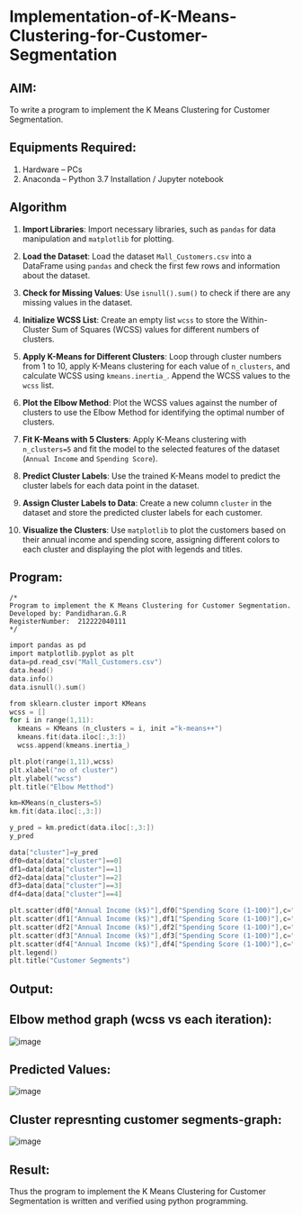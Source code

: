 # Implementation-of-K-Means-Clustering-for-Customer-Segmentation

## AIM:
To write a program to implement the K Means Clustering for Customer Segmentation.

## Equipments Required:
1. Hardware – PCs
2. Anaconda – Python 3.7 Installation / Jupyter notebook

## Algorithm
1. **Import Libraries**: Import necessary libraries, such as `pandas` for data manipulation and `matplotlib` for plotting.

2. **Load the Dataset**: Load the dataset `Mall_Customers.csv` into a DataFrame using `pandas` and check the first few rows and information about the dataset.

3. **Check for Missing Values**: Use `isnull().sum()` to check if there are any missing values in the dataset.

4. **Initialize WCSS List**: Create an empty list `wcss` to store the Within-Cluster Sum of Squares (WCSS) values for different numbers of clusters.

5. **Apply K-Means for Different Clusters**: Loop through cluster numbers from 1 to 10, apply K-Means clustering for each value of `n_clusters`, and calculate WCSS using `kmeans.inertia_`. Append the WCSS values to the `wcss` list.

6. **Plot the Elbow Method**: Plot the WCSS values against the number of clusters to use the Elbow Method for identifying the optimal number of clusters.

7. **Fit K-Means with 5 Clusters**: Apply K-Means clustering with `n_clusters=5` and fit the model to the selected features of the dataset (`Annual Income` and `Spending Score`).

8. **Predict Cluster Labels**: Use the trained K-Means model to predict the cluster labels for each data point in the dataset.

9. **Assign Cluster Labels to Data**: Create a new column `cluster` in the dataset and store the predicted cluster labels for each customer.

10. **Visualize the Clusters**: Use `matplotlib` to plot the customers based on their annual income and spending score, assigning different colors to each cluster and displaying the plot with legends and titles.

## Program:
```
/*
Program to implement the K Means Clustering for Customer Segmentation.
Developed by: Pandidharan.G.R
RegisterNumber:  212222040111
*/
```
```c
import pandas as pd
import matplotlib.pyplot as plt
data=pd.read_csv("Mall_Customers.csv")
data.head()
data.info()
data.isnull().sum()

from sklearn.cluster import KMeans
wcss = []
for i in range(1,11):
  kmeans = KMeans (n_clusters = i, init ="k-means++")
  kmeans.fit(data.iloc[:,3:])
  wcss.append(kmeans.inertia_)

plt.plot(range(1,11),wcss)
plt.xlabel("no of cluster")
plt.ylabel("wcss")
plt.title("Elbow Metthod")

km=KMeans(n_clusters=5)
km.fit(data.iloc[:,3:])

y_pred = km.predict(data.iloc[:,3:])
y_pred

data["cluster"]=y_pred
df0=data[data["cluster"]==0]
df1=data[data["cluster"]==1]
df2=data[data["cluster"]==2]
df3=data[data["cluster"]==3]
df4=data[data["cluster"]==4]

plt.scatter(df0["Annual Income (k$)"],df0["Spending Score (1-100)"],c="red",label="cluster0")
plt.scatter(df1["Annual Income (k$)"],df1["Spending Score (1-100)"],c="pink",label="cluster1")
plt.scatter(df2["Annual Income (k$)"],df2["Spending Score (1-100)"],c="green",label="cluster2")
plt.scatter(df3["Annual Income (k$)"],df3["Spending Score (1-100)"],c="blue",label="cluster3")
plt.scatter(df4["Annual Income (k$)"],df4["Spending Score (1-100)"],c="black",label="cluster4")
plt.legend()
plt.title("Customer Segments")

```

## Output:

## Elbow method graph (wcss vs each iteration):
![image](https://github.com/user-attachments/assets/90b9d9ca-6cfc-42d1-83ac-625b8a5a83c7)

## Predicted Values:
![image](https://github.com/user-attachments/assets/43c8d1c6-c3f8-4c13-8eac-1db5b19097e7)

## Cluster represnting customer segments-graph:

![image](https://github.com/user-attachments/assets/9e96f7ef-a3c4-4e2d-aa4a-87e92b874554)


## Result:
Thus the program to implement the K Means Clustering for Customer Segmentation is written and verified using python programming.
